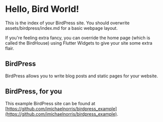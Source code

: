 # Hello, Bird World!
This is the index of your BirdPress site. You should overwrite
assets/birdpress/index.md for a basic webpage layout.

If you're feeling extra fancy, you can override the home page (which is called
the BirdHouse) using Flutter Widgets to give your site some extra flair.

## BirdPress
BirdPress allows you to write blog posts and static pages for your website.

## BirdPress, for you
This example BirdPress site can be found at [https://github.com/imichaelnorris/birdpress_example](https://github.com/imichaelnorris/birdpress_example).
